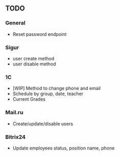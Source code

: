 ## TODO
### General
- Reset password endpoint

### Sigur
- user create method
- user disable method

### 1C
- [WIP] Method to change phone and email
- Schedule by group, date, teacher
- Current Grades

### Mail.ru
- Create/update/disable users

### Bitrix24
- Update employees status, position name, phone